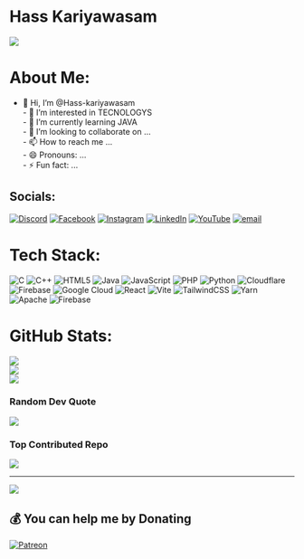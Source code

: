 # Hass Kariyawasam
 ![](https://komarev.com/ghpvc/?username=Hass-kariyawasam)
# About Me:
- 👋 Hi, I’m @Hass-kariyawasam<br>- 👀 I’m interested in TECNOLOGYS<br>- 🌱 I’m currently learning JAVA<br>- 💞️ I’m looking to collaborate on ...<br>- 📫 How to reach me ...<br>- 😄 Pronouns: ...<br>- ⚡ Fun fact: ...


## Socials:
[![Discord](https://img.shields.io/badge/Discord-%237289DA.svg?logo=discord&logoColor=white)](https://discord.gg/hasskariyawasam1) [![Facebook](https://img.shields.io/badge/Facebook-%231877F2.svg?logo=Facebook&logoColor=white)](https://facebook.com/hass.kariyawasam) [![Instagram](https://img.shields.io/badge/Instagram-%23E4405F.svg?logo=Instagram&logoColor=white)](https://instagram.com/hass.kariyawasam) [![LinkedIn](https://img.shields.io/badge/LinkedIn-%230077B5.svg?logo=linkedin&logoColor=white)](https://linkedin.com/in/maheesha-hasaranga) [![YouTube](https://img.shields.io/badge/YouTube-%23FF0000.svg?logo=YouTube&logoColor=white)](https://youtube.com/@SL_TechBOY_Official) [![email](https://img.shields.io/badge/Email-D14836?logo=gmail&logoColor=white)](mailto:Hass.kariyawasam@gmail.com) 

# Tech Stack:
![C](https://img.shields.io/badge/c-%2300599C.svg?style=for-the-badge&logo=c&logoColor=white) ![C++](https://img.shields.io/badge/c++-%2300599C.svg?style=for-the-badge&logo=c%2B%2B&logoColor=white) ![HTML5](https://img.shields.io/badge/html5-%23E34F26.svg?style=for-the-badge&logo=html5&logoColor=white) ![Java](https://img.shields.io/badge/java-%23ED8B00.svg?style=for-the-badge&logo=openjdk&logoColor=white) ![JavaScript](https://img.shields.io/badge/javascript-%23323330.svg?style=for-the-badge&logo=javascript&logoColor=%23F7DF1E) ![PHP](https://img.shields.io/badge/php-%23777BB4.svg?style=for-the-badge&logo=php&logoColor=white) ![Python](https://img.shields.io/badge/python-3670A0?style=for-the-badge&logo=python&logoColor=ffdd54) ![Cloudflare](https://img.shields.io/badge/Cloudflare-F38020?style=for-the-badge&logo=Cloudflare&logoColor=white) ![Firebase](https://img.shields.io/badge/firebase-%23039BE5.svg?style=for-the-badge&logo=firebase) ![Google Cloud](https://img.shields.io/badge/GoogleCloud-%234285F4.svg?style=for-the-badge&logo=google-cloud&logoColor=white) ![React](https://img.shields.io/badge/react-%2320232a.svg?style=for-the-badge&logo=react&logoColor=%2361DAFB) ![Vite](https://img.shields.io/badge/vite-%23646CFF.svg?style=for-the-badge&logo=vite&logoColor=white) ![TailwindCSS](https://img.shields.io/badge/tailwindcss-%2338B2AC.svg?style=for-the-badge&logo=tailwind-css&logoColor=white) ![Yarn](https://img.shields.io/badge/yarn-%232C8EBB.svg?style=for-the-badge&logo=yarn&logoColor=white) ![Apache](https://img.shields.io/badge/apache-%23D42029.svg?style=for-the-badge&logo=apache&logoColor=white) ![Firebase](https://img.shields.io/badge/firebase-a08021?style=for-the-badge&logo=firebase&logoColor=ffcd34)
# GitHub Stats:
![](https://github-readme-stats.vercel.app/api?username=Hass-kariyawasam&theme=dark&hide_border=false&include_all_commits=false&count_private=false)<br/>
![](https://nirzak-streak-stats.vercel.app/?user=Hass-kariyawasam&theme=dark&hide_border=false)<br/>
![](https://github-readme-stats.vercel.app/api/top-langs/?username=Hass-kariyawasam&theme=dark&hide_border=false&include_all_commits=false&count_private=false&layout=compact)

### Random Dev Quote
![](https://quotes-github-readme.vercel.app/api?type=horizontal&theme=radical)

### Top Contributed Repo
![](https://github-contributor-stats.vercel.app/api?username=Hass-kariyawasam&limit=5&theme=dark&combine_all_yearly_contributions=true)

---
[![](https://visitcount.itsvg.in/api?id=Hass-kariyawasam&icon=0&color=0)](https://visitcount.itsvg.in)

  ## 💰 You can help me by Donating
  [![Patreon](https://img.shields.io/badge/Patreon-F96854?style=for-the-badge&logo=patreon&logoColor=white)](https://patreon.com/HassKariyawasam) 

  
<!-- Proudly created with GPRM ( https://gprm.itsvg.in ) -->



